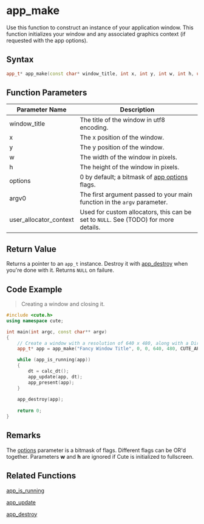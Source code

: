 # app_make

Use this function to construct an instance of your application window. This function initializes your window and any associated graphics context (if requested with the app options).

## Syntax

```cpp
app_t* app_make(const char* window_title, int x, int y, int w, int h, uint32_t options = 0, const char* argv0 = NULL, void* user_allocator_context = NULL);
```

## Function Parameters

Parameter Name | Description
--- | ---
window_title | The title of the window in utf8 encoding.
x | The x position of the window.
y | The y position of the window.
w | The width of the window in pixels.
h | The height of the window in pixels.
options | 0 by default; a bitmask of [app options](https://github.com/RandyGaul/cute_framework/blob/master/doc/app/app_options.md) flags.
argv0 | The first argument passed to your main function in the `argv` parameter.
user_allocator_context | Used for custom allocators, this can be set to `NULL`. See (TODO) for more details.

## Return Value

Returns a pointer to an `app_t` instance. Destroy it with [app_destroy](https://github.com/RandyGaul/cute_framework/blob/master/doc/app/app_destroy.md) when you're done with it. Returns `NULL` on failure.

## Code Example

> Creating a window and closing it.

```cpp
#include <cute.h>
using namespace cute;

int main(int argc, const char** argv)
{
	// Create a window with a resolution of 640 x 480, along with a DirectX 11 context.
	app_t* app = app_make("Fancy Window Title", 0, 0, 640, 480, CUTE_APP_OPTIONS_D3D11_CONTEXT, argv[0]);

	while (app_is_running(app))
	{
		dt = calc_dt();
		app_update(app, dt);
		app_present(app);
	}
	
	app_destroy(app);
	
	return 0;
}
```

## Remarks

The [options](https://github.com/RandyGaul/cute_framework/blob/master/doc/app/app_options.md) parameter is a bitmask of flags. Different flags can be OR'd together. Parameters **w** and **h** are ignored if Cute is initialized to fullscreen.

## Related Functions

[app_is_running](https://github.com/RandyGaul/cute_framework/blob/master/doc/app/app_is_running.md)

[app_update](https://github.com/RandyGaul/cute_framework/blob/master/doc/app/app_update.md)

[app_destroy](https://github.com/RandyGaul/cute_framework/blob/master/doc/app/app_destroy.md)
